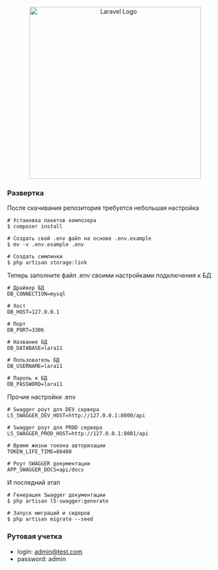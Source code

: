 <p align="center"><a href="https://laravel.com" target="_blank"><img src="https://raw.githubusercontent.com/laravel/art/master/logo-lockup/5%20SVG/2%20CMYK/1%20Full%20Color/laravel-logolockup-cmyk-red.svg" width="400" alt="Laravel Logo"></a></p>

### Развертка

После скачивания репозитория требуется небольшая настройка

```
# Установка пакетов композера
$ composer install

# Создать свой .env файл на основе .env.example
$ mv -v .env.example .env

# Создать симлинки
$ php artisan storage:link
```

Теперь заполните файл .env своими настройками подключения к БД

```
# Драйвер БД
DB_CONNECTION=mysql

# Хост
DB_HOST=127.0.0.1

# Порт
DB_PORT=3306

# Название БД
DB_DATABASE=lara11

# Пользователь БД
DB_USERNAME=lara11

# Пароль к БД
DB_PASSWORD=lara11
```

Прочие настройки .env

```
# Swagger роут для DEV сервера
L5_SWAGGER_DEV_HOST=http://127.0.0.1:8000/api

# Swagger роут для PROD сервера
L5_SWAGGER_PROD_HOST=http://127.0.0.1:8001/api

# Время жизни токена авторизации
TOKEN_LIFE_TIME=86400

# Роут SWAGGER документации
APP_SWAGGER_DOCS=api/docs
```

И последний этап

```
# Генерация Swagger документации
$ php artisan l5-swagger:generate

# Запуск миграций и сидеров
$ php artisan migrate --seed
```

### Рутовая учетка
- login: admin@test.com
- password: admin
